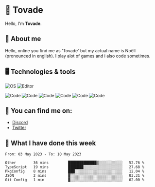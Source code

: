 # 👋 Tovade
Hello, I'm **Tovade**.

## 🤵 About me

Hello, online you find me as 'Tovade' but my actual name is Noëll (pronounced in english). I play alot of games and i also code sometimes.

## 🖥️ Technologies & tools

![OS](https://img.shields.io/badge/OS-Windows-informational?style=flat&logo=OS&logoColor=white&color=2bbc8a)
![Editor](https://img.shields.io/badge/Editor-VScode-informational?style=flat&logo=Editor&logoColor=white&color=2bbc8a)

![Code](https://img.shields.io/badge/Code-Javascript-informational?style=flat&logo=Code&logoColor=white&color=2bbc8a)
![Code](https://img.shields.io/badge/Code-Nodejs-informational?style=flat&logo=Code&logoColor=white&color=2bbc8a)
![Code](https://img.shields.io/badge/Code-Typescript-informational?style=flat&logo=Code&logoColor=white&color=2bbc8a) 
![Code](https://img.shields.io/badge/Code-HTML-informational?style=flat&logo=Code&logoColor=white&color=2bbc8a)
![Code](https://img.shields.io/badge/Code-CSS-informational?style=flat&logo=Code&logoColor=white&color=2bbc8a)
![Code](https://img.shields.io/badge/Code-React-informational?style=flat&logo=Code&logoColor=white&color=2bbc8a)

## 👭 You can find me on:
- [Discord](https://discord.gg/y3eQ8wraD5)
- [Twitter](https://twitter.com/tovados)
## 📰 What I have done this week
<!--START_SECTION:waka-->

```text
From: 03 May 2023 - To: 10 May 2023

Other        36 mins         █████████████▒░░░░░░░░░░░   52.76 %
TypeScript   19 mins         ███████░░░░░░░░░░░░░░░░░░   27.68 %
PkgConfig    8 mins          ███░░░░░░░░░░░░░░░░░░░░░░   12.04 %
JSON         2 mins          ▓░░░░░░░░░░░░░░░░░░░░░░░░   03.31 %
Git Config   1 min           ▓░░░░░░░░░░░░░░░░░░░░░░░░   02.00 %
```

<!--END_SECTION:waka-->
